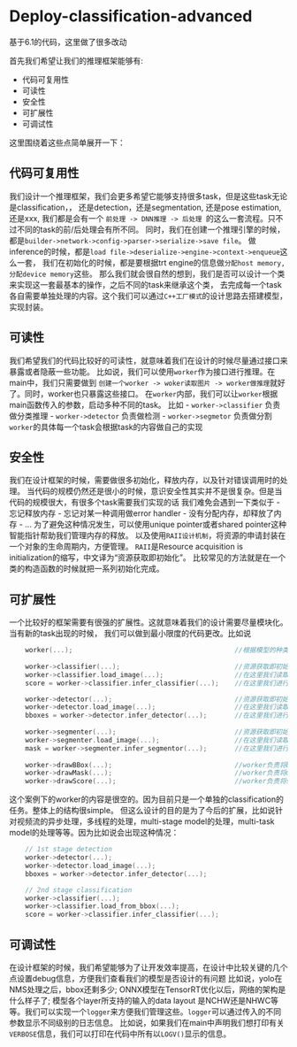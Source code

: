 Deploy-classification-advanced
===
基于6.1的代码，这里做了很多改动

首先我们希望让我们的推理框架能够有:
- 代码可复用性
- 可读性
- 安全性
- 可扩展性
- 可调试性

这里围绕着这些点简单展开一下：

## 代码可复用性

我们设计一个推理框架，我们会更多希望它能够支持很多task，但是这些task无论是classification，，
还是detection，还是segmentation, 还是pose estimation, 还是xxx, 我们都是会有一个
``前处理 -> DNN推理 -> 后处理 ``的这么一套流程。只不过不同的task的前/后处理会有所不同。
同时，我们在创建一个推理引擎的时候，都是``builder->network->config->parser->serialize->save file``。
做inference的时候，都是``load file->deserialize->engine->context->enqueue``这么一套，
我们在初始化的时候，都是要根据trt engine的信息做``分配host memory, 分配device memory``这些。
那么我们就会很自然的想到，我们是否可以设计一个类来实现这一套最基本的操作，之后不同的task来继承这个类，
去完成每一个task各自需要单独处理的内容。这个我们可以通过``C++工厂模式``的设计思路去搭建模型，实现封装。

## 可读性
我们希望我们的代码比较好的可读性，就意味着我们在设计的时候尽量通过接口来暴露或者隐蔽一些功能。
比如说，我们可以使用``worker``作为接口进行推理。在main中，我们只需要做到
``创建一个worker -> woker读取图片 -> worker做推理``就好了。同时，worker也只暴露这些接口。
在``worker``内部，我们可以让``worker``根据main函数传入的参数，启动多种不同的task。
比如
    - ``worker->classifier`` 负责做分类推理
    - ``worker->detector`` 负责做检测
    - ``worker->segmetor`` 负责做分割
``worker``的具体每一个task会根据task的内容做自己的实现

## 安全性
我们在设计框架的时候，需要做很多初始化，释放内存，以及针对错误调用时的处理。
当代码的规模仍然还是很小的时候，意识安全性其实并不是很复杂。但是当代码的规模很大，有很多个task需要我们实现的话
我们难免会遇到一下类似于
    - 忘记释放内存
    - 忘记对某一种调用做error handler
    - 没有分配内存，却释放了内存
    - ...
为了避免这种情况发生，可以使用unique pointer或者shared pointer这种智能指针帮助我们管理内存的释放。
以及使用``RAII设计机制``，将资源的申请封装在一个对象的生命周期内，方便管理。
``RAII``是Resource acquisition is initialization的缩写，中文译为“资源获取即初始化”。
比较常见的方法就是在一个类的构造函数的时候就把一系列初始化完成。

## 可扩展性
一个比较好的框架需要有很强的扩展性。这就意味着我们的设计需要尽量模块化。当有新的task出现的时候，
我们可以做到最小限度的代码更改。比如说
```c++
    worker(...);                                         //根据模型的种类(分类、检测、分割)来初始化一个模型
   
    worker->classifier(...);                             //资源获取即初始化，在这里创建engine，并且建立推理上下文。如果已经有了engine的话就直接load这个engine，并且建立推理上下文
    worker->classifier.load_image(...);                  //在这里我们读取图片，并分配pinned memory，分配device memory
    score = worker->classifier.infer_classifier(...);    //在这里我们进行预处理，推理，后处理的部分

    worker->detector(...);                               //资源获取即初始化，在这里创建engine，并且建立推理上下文。如果已经有了engine的话就直接load这个engine，并且建立推理上下文
    worker->detector.load_image(...);                    //在这里我们读取图片，并分配pinned memory，分配device memory
    bboxes = worker->detector.infer_detector(...);       //在这里我们进行预处理，推理，后处理的部分
    
    worker->segmenter(...);                              //资源获取即初始化，在这里创建engine，并且建立推理上下文。如果已经有了engine的话就直接load这个engine，并且建立推理上下文
    worker->segmenter.load_image(...);                   //在这里我们读取图片，并分配pinned memory，分配device memory
    mask = worker->segmenter.infer_segmentor(...);       //在这里我们进行预处理，推理，后处理的部分
    
    worker->drawBBox(...);                               //worker负责将bbox的信息绘制在原图上
    worker->drawMask(...);                               //worker负责将mask的信息融合在原图上
    worker->drawScore(...);                              //worker负责将score的信息绘制在原图上
```
这个案例下的worker的内容是很空的。因为目前只是一个单独的classification的任务。整体上的结构很simple。
但这么设计的目的是为了今后的扩展，比如说针对视频流的异步处理，多线程的处理，multi-stage model的处理，multi-task model的处理等等。因为比如说会出现这种情况：
```c++
    // 1st stage detection
    worker->detector(...);
    worker->detector.load_image(...);
    bboxes = worker->detector.infer_detector(...);

    // 2nd stage classification
    worker->classifier(...);
    worker->classifier.load_from_bbox(...);
    score = worker->classifier.infer_classifier(...);
```

## 可调试性
在设计框架的时候，我们希望能够为了让开发效率提高，在设计中比较关键的几个点设置debug信息，方便我们查看我们的模型是否设计的有问题
比如说，yolo在NMS处理之后，bbox还剩多少; ONNX模型在TensorRT优化以后，网络的架构是什么样子了; 模型各个layer所支持的输入的data layout
是NCHW还是NHWC等等。我们可以实现一个``logger``来方便我们管理这些。``logger``可以通过传入的不同参数显示不同级别的日志信息。
比如说，如果我们在main中声明我们想打印有关``VERBOSE``信息，我们可以打印在代码中所有以``LOGV()``显示的信息。
